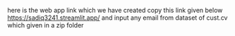 here is the web app link which we have created
copy this link given below
https://sadiq3241.streamlit.app/
and input any email from dataset of cust.cv which given in a zip folder
